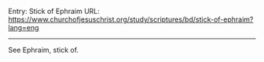 Entry: Stick of Ephraim
URL: https://www.churchofjesuschrist.org/study/scriptures/bd/stick-of-ephraim?lang=eng

---

See Ephraim, stick of.
